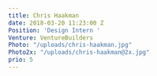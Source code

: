 ```yaml
---
title: Chris Haakman
date: 2018-03-20 11:23:00 Z
Position: 'Design Intern '
Venture: VentureBuilders
Photo: "/uploads/chris-haakman.jpg"
Photo2x: "/uploads/chris-haakman@2x.jpg"
prio: 5
---
```


